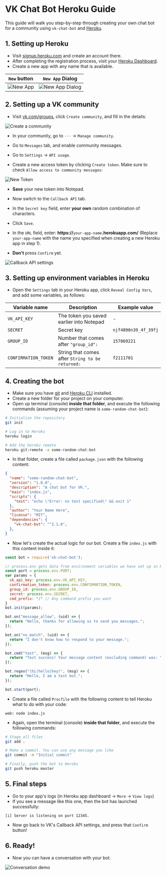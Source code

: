# VK Chat Bot Heroku Guide
This guide will walk you step-by-step through creating your own chat bot for a community using `vk-chat-bot` and [Heroku](https://heroku.com).

## 1. Setting up Heroku
- Visit [signup.heroku.com](https://signup.heroku.com/) and create an account there.
- After completing the registration process, visit your [Heroku Dashboard](https://dashboard.heroku.com/apps).
- Create a new app with any name that is available.

`New` button | `New App` Dialog
--- | ---
![New App](img/new-app.png) | ![New App Dialog](img/new-app-dialog.png)

## 2. Setting up a VK community
- Visit [vk.com/groups](https://vk.com/groups), click `Create community`, and fill in the details:

![Create a community](img/new-community.png)

- In your community, go to `⋅⋅⋅` -> `Manage community`.
- Go to `Messages` tab, and enable community messages.

- Go to `Settings` -> `API usage`.
- Create a new access token by clicking `Create token`. Make sure to check `Allow access to community messages`:

![New Token](img/new-token.png)

- **Save** your new token into Notepad.


- Now switch to the `Callback API` tab.
- In the `Secret key` field, enter **your own** random combination of characters.
- Click `Save`.


- In the `URL` field, enter: **https://**`your-app-name`**.herokuapp.com/** (Replace `your-app-name` with the name you specified when creating a new Heroku app in step 1).
- **Don't** press `Confirm` yet.

![Callback API settings](img/callback-api.png)

## 3. Setting up environment variables in Heroku

- Open the `Settings` tab in your Heroku app, click `Reveal Config Vars`, and add some variables, as follows:

Variable name | Description | Example value
--- | --- | ---
`VK_API_KEY` | The token you saved earlier into Notepad | -
`SECRET` | Secret key | `njf4890n39_4f_39fj`
`GROUP_ID` | Number that comes after `"group_id":` | `157869221`
`CONFIRMATION_TOKEN` | String that comes after `String to be returned:` | `f2111701`

## 4. Creating the bot

- Make sure you have [git](https://git-scm.com/book/en/v2/Getting-Started-Installing-Git) and [Heroku CLI](https://devcenter.heroku.com/articles/heroku-cli#download-and-install) installed.
- Create a new folder for your project on your computer.
- Open up terminal (console) **inside that folder**, and execute the following commands (assuming your project name is `some-random-chat-bot`):

```bash
# Initialize the repository
git init

# Log in to Heroku
heroku login

# Add the heroku remote
heroku git:remote -a some-random-chat-bot
```

- In that folder, create a file called `package.json` with the following content:

```json
{
  "name": "some-random-chat-bot",
  "version": "1.0.0",
  "description": "A chat bot for VK.",
  "main": "index.js",
  "scripts": {
    "test": "echo \"Error: no test specified\" && exit 1"
  },
  "author": "Your Name Here",
  "license": "MIT",
  "dependencies": {
    "vk-chat-bot": "^2.1.0",
  },
}

```

- Now let's create the actual logic for our bot. Create a file `index.js` with this content inside it:

```js
const bot = require('vk-chat-bot');

// process.env gets data from environment variables we have set up in Heroku
const port = process.env.PORT;
var params = {
  vk_api_key: process.env.VK_API_KEY,
  confirmation_token: process.env.CONFIRMATION_TOKEN,
  group_id: process.env.GROUP_ID,
  secret: process.env.SECRET,
  cmd_prefix: "/" // Any command prefix you want
}
bot.init(params);

bot.on("message_allow", (uid) => {
  return "Hello, thanks for allowing us to send you messages.";
});

bot.on("no_match", (uid) => {
  return "I don't know how to respond to your message.";
});

bot.cmd("test", (msg) => {
  return "Test success! Your message content (excluding command) was: \"" + msg + "\".";
});

bot.regex("(hi|hello|hey)", (msg) => {
  return "Hello, I am a test bot.";
});

bot.start(port);
```

- Create a file called `Procfile` with the following content to tell Heroku what to do with your code:

```
web: node index.js
```

- Again, open the terminal (console) **inside that folder**, and execute the following commands:

```bash
# Stage all files
git add .

# Make a commit. You can use any message you like
git commit -m "Initial commit"

# Finally, push the bot to Heroku
git push heroku master
```

## 5. Final steps
- Go to your app's logs (in Heroku app dashboard -> `More` -> `View logs`)
- If you see a message like this one, then the bot has launched successfully:
```
[i] Server is listening on port 12345.
```
- Now go back to VK's Callback API settings, and press that `Confirm` button!

## 6. Ready!
- Now you can have a conversation with your bot.

![Conversation demo](img/conversation-demo.png)

